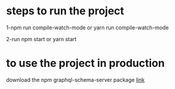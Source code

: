 # steps to run the project
<p>1-npm run compile-watch-mode or yarn run compile-watch-mode</p>
<p>2-run npm start or yarn start</p>

# to use the project in production
<p>download the npm graphql-schema-server package <a href="https://www.npmjs.com/package/graphql-schema-server/" target="_blank">link</></p>
